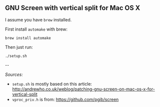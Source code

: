 GNU Screen with vertical split for Mac OS X
-------------------------------------------

I assume you have `brew` installed.

First install `automake` with brew:

    brew install automake

Then just run:

    ./setup.sh

--

*Sources:*

 - `setup.sh` is mostly based on this article: http://andrewho.co.uk/weblog/patching-gnu-screen-on-mac-os-x-for-vertical-split
 - `vproc_priv.h` is from: https://github.com/pgib/screen
